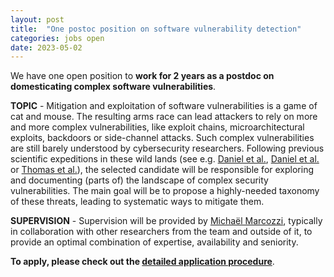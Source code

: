 ```yaml
---
layout: post
title:  "One postoc position on software vulnerability detection"
categories: jobs open
date: 2023-05-02
---
```

We have one open position to <strong>work for 2 years as a postdoc on domesticating complex software vulnerabilities</strong>.

<strong>TOPIC</strong> - Mitigation and exploitation of software vulnerabilities is a game of cat and mouse. The resulting arms race can lead attackers to rely on more and more complex vulnerabilities, like exploit chains, microarchitectural exploits, backdoors or side-channel attacks. Such complex vulnerabilities are still barely understood by cybersecurity researchers. Following previous scientific expeditions in these wild lands (see e.g. [Daniel et al.][SP2020], [Daniel et al.][NDSS2021] or [Thomas et al.][backdoors]), the selected candidate will be responsible for exploring and documenting (parts of) the landscape of complex security vulnerabilities. The main goal will be to propose a highly-needed taxonomy of these threats, leading to systematic ways to mitigate them.  

<strong>SUPERVISION</strong> - Supervision will be provided by [Michaël Marcozzi][marcozzi], typically in collaboration with other researchers from the team and outside of it, to provide an optimal combination of expertise, availability and seniority.

<strong>To apply, please check out the [detailed application procedure][procedure]</strong>.

[procedure]: https://binsec.github.io/jobs#practical-details-about-the-hiring-procedure-and-the-positions
[list]: https://list.cea.fr/en/cybersecurity-toward-safety-and-privacy-by-design/
[shangai]: https://www.shanghairanking.com/institution/paris-saclay-university
[clarivate]: https://clarivate.com/derwent/top100innovators/company/cea-french-alternative-energies-and-atomic-energy-commission/
[backdoors]: https://dx.doi.org/10.1007/978-3-030-00470-5_5
[NDSS2021]: https://binsec.github.io/nutshells/ndss-21.html
[SP2020]: https://binsec.github.io/nutshells/sp-20.html
[CAV2021]: https://binsec.github.io/nutshells/cav-21.html
[VMCAI2022]: https://binsec.github.io/nutshells/vmcai-22.html
[RTAS2021]: https://binsec.github.io/nutshells/rtas-21.html
[fps]: https://binsec.github.io/nutshells/fps-21.html
[ndssfuzz]: https://binsec.github.io/nutshells/fuzzing-22.html
[fuzzing]: https://www.fuzzingbook.org/
[bardin]: http://sebastien.bardin.free.fr/
[lemerre]: https://binsec.github.io/people/lemerre.html
[marcozzi]: http://www.marcozzi.net
[team]: https://binsec.github.io/#people
[nano]: https://goo.gl/maps/Swn77dLqrKQki7zt9
[publications]: https://binsec.github.io/publications
[walloffame]: https://binsec.github.io/achievements
[website]: https://binsec.github.io
[scienceaccueil]: https://www.science-accueil.org/en/
[ciup]: https://www.ciup.fr/en/
